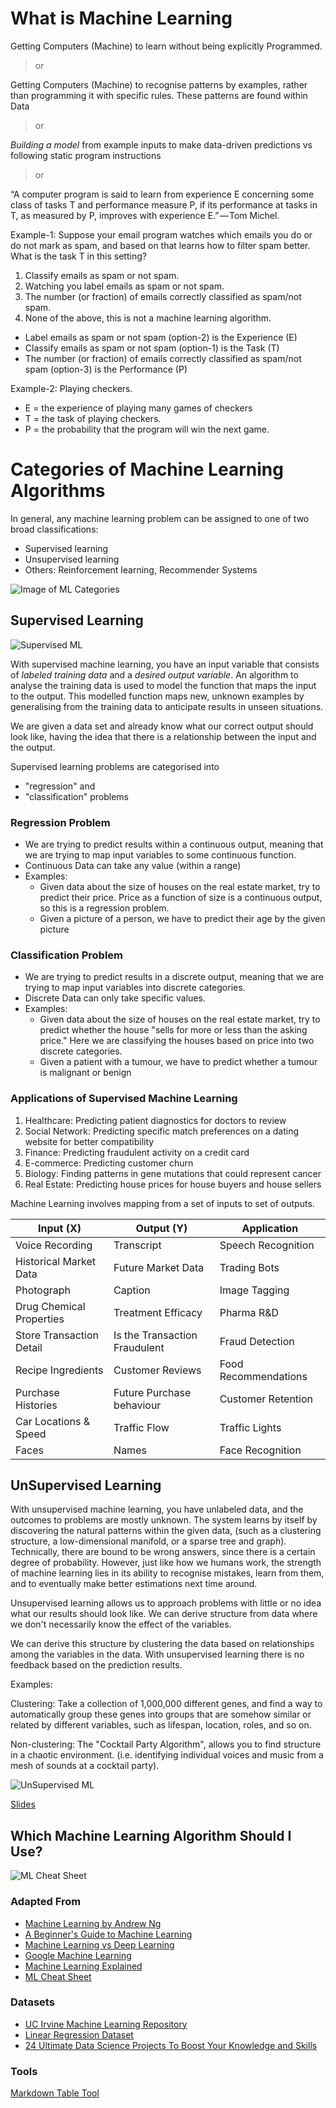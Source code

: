 
# What is  Machine Learning

Getting Computers (Machine) to learn without being explicitly Programmed.

> or

Getting Computers (Machine) to recognise patterns by examples, rather than programming it with specific rules. These patterns are found within Data

> or

_Building a model_ from example inputs to make data-driven predictions vs following  static program instructions

> or

“A computer program is said to learn from experience E concerning some class of tasks T and performance measure P, if its performance at tasks in T, as measured by P, improves with experience E.” — Tom Michel.

Example-1:
Suppose your email program watches which emails you do or do not mark as spam, and based on that learns how to filter spam better. What is the task T in this setting?

1. Classify emails as spam or not spam.
2. Watching you label emails as spam or not spam.
3. The number (or fraction) of emails correctly classified as spam/not spam.
4. None of the above, this is not a machine learning algorithm.

* Label emails as spam or not spam (option-2) is the Experience (E)
* Classify emails as spam or not spam (option-1) is the Task (T)
* The number (or fraction) of emails correctly classified as spam/not spam (option-3) is the Performance (P)

Example-2: 
Playing checkers.

* E = the experience of playing many games of checkers
* T = the task of playing checkers.
* P = the probability that the program will win the next game.

# Categories of Machine Learning Algorithms

In general, any machine learning problem can be assigned to one of two broad classifications:

* Supervised learning
* Unsupervised learning
* Others: Reinforcement learning, Recommender Systems

![Image of ML Categories](/images/ml-categories.jpg)

## Supervised Learning

![Supervised ML](/images/supervised-ml.png)

With supervised machine learning, you have an input variable that consists of _labeled training data_ and a _desired output variable_. An algorithm to analyse the training data is used to model the function that maps the input to the output. This modelled function maps new, unknown examples by generalising from the training data to anticipate results in unseen situations.

We are given a data set and already know what our correct output should look like, having the idea that there is a relationship between the input and the output.

Supervised learning problems are categorised into 

* "regression" and
* "classification" problems

### Regression Problem

* We are trying to predict results within a continuous output, meaning that we are trying to map input variables to some continuous function. 
* Continuous Data can take any value (within a range)
* Examples:
  * Given data about the size of houses on the real estate market, try to predict their price. Price as a function of size is a continuous output, so this is a regression problem.
  * Given a picture of a person, we have to predict their age by the given picture

### Classification Problem

* We are trying to predict results in a discrete output,  meaning that we are trying to map input variables into discrete categories.
* Discrete Data can only take specific values.
* Examples:
  * Given data about the size of houses on the real estate market, try to predict whether the house "sells for more or less than the asking price." Here we are classifying the houses based on price into two discrete categories.
  * Given a patient with a tumour, we have to predict whether a tumour is malignant or benign

### Applications of Supervised Machine Learning

1. Healthcare: Predicting patient diagnostics for doctors to review
2. Social Network: Predicting specific match preferences on a dating website for better compatibility
3. Finance: Predicting fraudulent activity on a credit card
4. E-commerce: Predicting customer churn
5. Biology: Finding patterns in gene mutations that could represent cancer
6. Real Estate: Predicting house prices for house buyers and house sellers

Machine Learning involves mapping from a set of inputs to set of outputs.

| Input (X)                | Output (Y)                    | Application          |
|--------------------------|-------------------------------|----------------------|
| Voice Recording          | Transcript                   | Speech Recognition   |
| Historical Market Data   | Future Market Data            | Trading Bots         |
| Photograph               | Caption                       | Image Tagging        |
| Drug Chemical Properties | Treatment Efficacy            | Pharma R&D           |
| Store Transaction Detail | Is the Transaction Fraudulent | Fraud Detection      |
| Recipe Ingredients      | Customer Reviews              | Food Recommendations |
| Purchase Histories       | Future Purchase behaviour     | Customer Retention   |
| Car Locations & Speed    | Traffic Flow                  | Traffic Lights       |
| Faces                    | Names                         | Face Recognition     |

## UnSupervised Learning

With unsupervised machine learning, you have unlabeled data, and the outcomes to problems are mostly unknown. The system learns by itself by discovering the natural patterns within the given data, (such as a clustering structure, a low-dimensional manifold, or a sparse tree and graph). Technically, there are bound to be wrong answers, since there is a certain degree of probability. However, just like how we humans work, the strength of machine learning lies in its ability to recognise mistakes, learn from them, and to eventually make better estimations next time around.

Unsupervised learning allows us to approach problems with little or no idea what our results should look like. We can derive structure from data where we don't necessarily know the effect of the variables.

We can derive this structure by clustering the data based on relationships among the variables in the data.
With unsupervised learning there is no feedback based on the prediction results.

Examples:

Clustering: Take a collection of 1,000,000 different genes, and find a way to automatically group these genes into groups that are somehow similar or related by different variables, such as lifespan, location, roles, and so on.

Non-clustering: The "Cocktail Party Algorithm", allows you to find structure in a chaotic environment. (i.e. identifying individual voices and music from a mesh of sounds at a cocktail party).

![UnSupervised ML](/images/unsupervised-ml.png)

[Slides](https://d3c33hcgiwev3.cloudfront.net/_974fa7509d583eabb592839f9716fe25_Lecture1.pdf?Expires=1530748800&Signature=J5yzAnp2TbH6Rw4yGfRnWVx5LtT5um1WSgMKChJhZrBqvc1MAcTFbn7Bd1Vt2ti6BU0BWqSeHAIIjXQ2NkTrCLYyCv7Byo~XWGzfThTZFubAVsG9CcruRMXTJZX3uTJNcTivhTDyGiUbyJL~b3TsdR8-plxspJCzs9Ffjmqu6Vk_&Key-Pair-Id=APKAJLTNE6QMUY6HBC5A)

## Which Machine Learning Algorithm Should I Use?

![ML Cheat Sheet](/images/machine-learning-cheet-sheet.png)

### Adapted From

* [Machine Learning by Andrew Ng](https://www.coursera.org/learn/machine-learning/lecture/Ujm7v/what-is-machine-learning)
* [A Beginner's Guide to Machine Learning](https://www.linkedin.com/pulse/beginners-guide-machine-learning-randy-lao-/?trk=v-feed "Permalink to ")
* [Machine Learning vs Deep Learning](https://mc.ai/machine-learning-vs-deep-learning/)
* [Google Machine Learning](https://www.youtube.com/watch?v=cKxRvEZd3Mw&list=PLT6elRN3Aer7ncFlaCz8Zz-4B5cnsrOMt)
* [Machine Learning Explained](http://bigdata-madesimple.com/machine-learning-explained-understanding-supervised-unsupervised-and-reinforcement-learning/)
* [ML Cheat Sheet](https://www.kdnuggets.com/2017/06/which-machine-learning-algorithm.html)

### Datasets

* [UC Irvine Machine Learning Repository](http://archive.ics.uci.edu/ml/index.php)
* [Linear Regression Dataset](http://people.sc.fsu.edu/~jburkardt/datasets/regression/regression.html)
* [24 Ultimate Data Science Projects To Boost Your Knowledge and Skills](https://www.analyticsvidhya.com/blog/2018/05/24-ultimate-data-science-projects-to-boost-your-knowledge-and-skills/)

### Tools

[Markdown Table Tool](https://www.tablesgenerator.com/markdown_tables)
